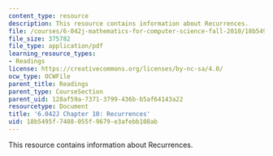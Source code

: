 ```yaml
---
content_type: resource
description: This resource contains information about Recurrences.
file: /courses/6-042j-mathematics-for-computer-science-fall-2010/18b5495f7408055f9679e3afebb108ab_MIT6_042JF10_chap10.pdf
file_size: 375782
file_type: application/pdf
learning_resource_types:
- Readings
license: https://creativecommons.org/licenses/by-nc-sa/4.0/
ocw_type: OCWFile
parent_title: Readings
parent_type: CourseSection
parent_uid: 128af59a-7371-3799-436b-b5af64143a22
resourcetype: Document
title: '6.042J Chapter 10: Recurrences'
uid: 18b5495f-7408-055f-9679-e3afebb108ab
---
```

This resource contains information about Recurrences.